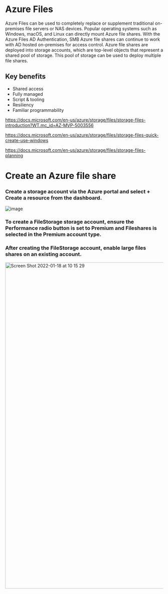 # Azure Files

Azure Files can be used to completely replace or supplement traditional on-premises file servers or NAS devices.
Popular operating systems such as Windows, macOS, and Linux can directly mount Azure file shares.
With the Azure Files AD Authentication, SMB Azure file shares can continue to work with AD hosted on-premises for access control.
Azure file shares are deployed into storage accounts, which are top-level objects that represent a shared pool of storage. This pool of storage can be used to deploy multiple file shares.

## Key benefits

- Shared access
- Fully managed
- Script & tooling
- Resiliency
- Familiar programmability

https://docs.microsoft.com/en-us/azure/storage/files/storage-files-introduction?WT.mc_id=AZ-MVP-5003556

https://docs.microsoft.com/en-us/azure/storage/files/storage-files-quick-create-use-windows

https://docs.microsoft.com/en-us/azure/storage/files/storage-files-planning

# Create an Azure file share

### Create a storage account via the Azure portal and select + Create a resource from the dashboard.

![image](https://user-images.githubusercontent.com/89514322/149903505-56207d38-54d7-488f-976d-46549d94def7.png)

### To create a FileStorage storage account, ensure the Performance radio button is set to Premium and Fileshares is selected in the Premium account type.

### After creating the FileStorage account, enable large files shares on an existing account.

<img width="1036" alt="Screen Shot 2022-01-18 at 10 15 29" src="https://user-images.githubusercontent.com/89514322/149907334-52c3508c-c913-4b18-a679-fa9e53e49411.png">




